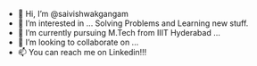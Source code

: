 - 👋 Hi, I’m @saivishwakgangam
- 👀 I’m interested in ... Solving Problems and Learning new stuff.
- 🌱 I’m currently pursuing M.Tech from IIIT Hyderabad ... 
- 💞️ I’m looking to collaborate on ...
- 📫 You can reach me on Linkedin!!!

<!---
saivishwakgangam/saivishwakgangam is a ✨ special ✨ repository because its `README.md` (this file) appears on your GitHub profile.
You can click the Preview link to take a look at your changes.
--->

